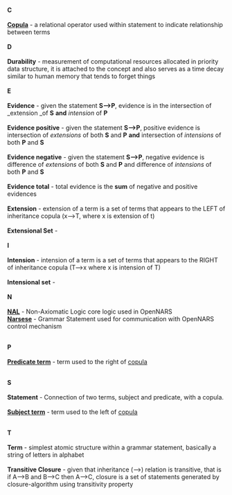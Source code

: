 **C**
<br/><br/>
**[Copula](https://github.com/opennars/opennars/wiki/Narsese-Grammar,-Language-of-OpenNARS)** - a relational operator used within statement to indicate relationship between terms
<br/><br/>
**D**
<br/><br/>
**Durability** - measurement of computational resources allocated in priority data structure, it is attached to the concept and also serves as a time decay similar to human memory that tends to forget things
<br/><br/>
**E**
<br/><br/>
**Evidence** - given the statement **S-->P**, evidence is in the intersection of _extension _of **S** **and** _intension_ of **P**
<br/><br/>
**Evidence positive** - given the statement **S-->P**, positive evidence is intersection of _extensions_ of both **S** and **P** **and** intersection of _intensions_ of both **P** and **S**
<br/><br/>
**Evidence negative** - given the statement **S-->P**, negative evidence is difference of _extensions_ of both **S** and **P** and difference of _intensions_ of both **P** and **S**
<br/><br/>
**Evidence total** - total evidence is the **sum** of negative and positive evidences
<br/><br/>
**Extension** - extension of a term is a set of terms that appears to the LEFT of inheritance copula (x-->T, where x is extension of t)
<br/><br/>
**Extensional Set** - 
<br/><br/>
**I**
<br/><br/>
**Intension** - intension of a term is a set of terms that appears to the RIGHT of inheritance copula (T-->x where x is intension of T)
<br/><br/>
**Intensional set** - 
<br/><br/>
**N**
<br/><br/>
**[NAL](https://github.com/opennars/opennars/wiki/Non-Axiomatic-Logic-(NAL),-Logic-behind-OpenNARS)** - Non-Axiomatic Logic core logic used in OpenNARS <br />
**[Narsese](https://github.com/opennars/opennars/wiki/Narsese-Grammar,-Language-of-OpenNARS)** - Grammar Statement used for communication with OpenNARS control mechanism
<br /><br />

**P**
<br /><br/>
**[Predicate term](https://github.com/opennars/opennars/wiki/Narsese-Grammar,-Language-of-OpenNARS)** - term used to the right of [copula](https://github.com/opennars/opennars/wiki/Narsese-Grammar,-Language-of-OpenNARS)
<br /><br/>

**S**
<br /><br/>
**Statement** - Connection of two terms, subject and predicate, with a copula.
<br /><br/>
**[Subject term](https://github.com/opennars/opennars/wiki/Narsese-Grammar,-Language-of-OpenNARS)** - term used to the left of [copula](https://github.com/opennars/opennars/wiki/Narsese-Grammar,-Language-of-OpenNARS)
<br /><br/>


**T**
<br /><br/>
**Term** - simplest atomic structure within a grammar statement, basically a string of letters in alphabet<br /><br/>
**Transitive Closure** - given that inheritance (-->) relation is transitive, that is if A-->B and B-->C then A-->C, closure is a set of statements generated by closure-algorithm using transitivity property  
<br /><br />
